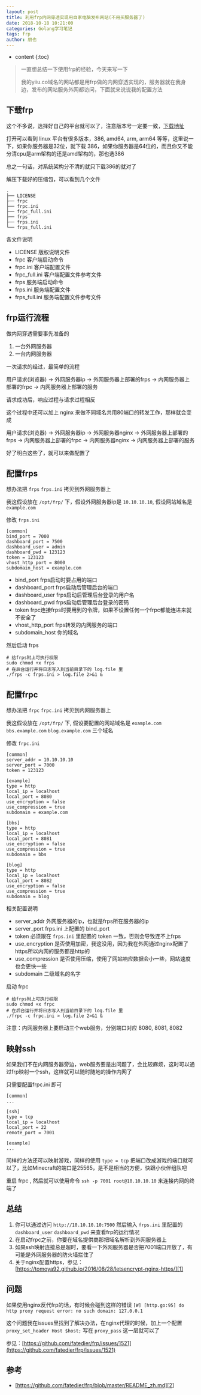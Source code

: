 ```yaml
---
layout: post
title: 利用frp内网穿透实现用自家电脑发布网站(不用买服务器了)
date: 2018-10-18 10:21:00
categories: Golang学习笔记
tags: frp
author: 朋也
---
```


* content
{:toc}

> 一直想总结一下使用frp的经验，今天来写一下
>
> 我的yiiu.co域名的网站都是用frp做的内网穿透实现的，服务器就在我身边，发布的网站服务外网都访问，下面就来说说我的配置方法

## 下载frp

这个不多说，选择好自己的平台就可以了，注意版本号一定要一致，[下载地址](https://github.com/fatedier/frp/releases)

打开可以看到 linux 平台有很多版本，386, amd64, arm, arm64 等等，这里说一下，如果你服务器是32位，就下载 386，如果你服务器是64位的，而且你又不能分清cpu是arm架构的还是amd架构的，那也选386

总之一句话，对系统架构分不清的就只下载386的就对了





解压下载好的压缩包，可以看到几个文件

```
.
├── LICENSE
├── frpc
├── frpc.ini
├── frpc_full.ini
├── frps
├── frps.ini
└── frps_full.ini
```

各文件说明

- LICENSE 版权说明文件
- frpc 客户端启动命令
- frpc.ini 客户端配置文件
- frpc_full.ini 客户端配置文件参考文件
- frps 服务端启动命令
- frps.ini 服务端配置文件
- frps_full.ini 服务端配置文件参考文件

## frp运行流程

做内网穿透需要事先准备的

1. 一台外网服务器
2. 一台内网服务器

一次请求的经过，最简单的流程

用户请求(浏览器) -> 外网服务器ip -> 外网服务器上部署的frps -> 内网服务器上部署的frpc -> 内网服务器上部署的服务

请求成功后，响应过程与请求过程相反

这个过程中还可以加上 nginx 来做不同域名共用80端口的转发工作，那样就会变成

用户请求(浏览器) -> 外网服务器ip -> 外网服务器nginx -> 外网服务器上部署的frps -> 内网服务器上部署的frpc -> 内网服务器nginx -> 内网服务器上部署的服务

好了明白这些了，就可以来做配置了

## 配置frps

想办法把 `frps` `frps.ini` 拷贝到外网服务器上

我这假设放在 `/opt/frp/` 下，假设外网服务器ip是 `10.10.10.10`, 假设网站域名是 `example.com`

修改 `frps.ini`

```
[common]
bind_port = 7000
dashboard_port = 7500
dashboard_user = admin
dashboard_pwd = 123123
token = 123123
vhost_http_port = 8000
subdomain_host = example.com
```

- bind_port frps启动时要占用的端口
- dashboard_port frps启动后管理后台的端口
- dashboard_user frps启动后管理后台登录的用户名
- dashboard_pwd frps启动后管理后台登录的密码
- token frpc连接frps时要用到的令牌，如果不设置任何一个frpc都能连进来就不安全了
- vhost_http_port frps转发的内网服务的端口
- subdomain_host 你的域名

然后启动 frps

```
# 给frps附上可执行权限
sudo chmod +x frps
# 在后台运行并将日志写入到当前目录下的 log.file 里
./frps -c frps.ini > log.file 2>&1 &
```

## 配置frpc

想办法把 `frpc` `frpc.ini` 拷贝到内网服务器上

我这假设放在 `/opt/frp/` 下, 假设要配置的网站域名是 `example.com` `bbs.example.com` `blog.example.com` 三个域名

修改 `frpc.ini`

```
[common]
server_addr = 10.10.10.10
server_port = 7000
token = 123123

[example]
type = http
local_ip = localhost
local_port = 8080
use_encryption = false
use_compression = true
subdomain = example.com

[bbs]
type = http
local_ip = localhost
local_port = 8081
use_encryption = false
use_compression = true
subdomain = bbs

[blog]
type = http
local_ip = localhost
local_port = 8082
use_encryption = false
use_compression = true
subdomain = blog
```

相关配置说明

- server_addr 外网服务器的ip，也就是frps所在服务器的ip
- server_port frps.ini 上配置的 bind_port
- token 必须跟在 `frps.ini` 里配置的 token 一致，否则会导致连不上frps
- use_encryption 是否使用加密，我这没用，因为我在外网通过nginx配置了https所以内网的服务都是http的
- use_compression 是否使用压缩，使用了网站响应数据会小一些，网站速度也会更快一些
- subdomain 二级域名的名字

启动 frpc

```
# 给frps附上可执行权限
sudo chmod +x frpc
# 在后台运行并将日志写入到当前目录下的 log.file 里
./frpc -c frpc.ini > log.file 2>&1 &
```

注意：内网服务器上要启动三个web服务，分别端口对应 8080, 8081, 8082

## 映射ssh

如果我们不在内网服务器旁边，web服务要是出问题了，会比较麻烦，这时可以通过frp映射一个ssh，这样就可以随时随地的操作内网了

只需要配置frpc.ini 即可

```
[common]
...

[ssh]
type = tcp
local_ip = localhost
local_port = 22
remote_port = 7001

[example]
...
```

同样的方法还可以映射游戏，同样的使用 `type = tcp` 把端口改成游戏的端口就可以了，比如Minecraft的端口是25565，是不是相当的方便，快跟小伙伴组队吧

重启 frpc , 然后就可以使用命令 `ssh -p 7001 root@10.10.10.10` 来连接内网的终端了

## 总结

1. 你可以通过访问 `http://10.10.10.10:7500` 然后输入 `frps.ini` 里配置的 `dashboard_user` `dashboard_pwd` 来查看frp的运行情况
2. 在启动frpc之前，你要在域名提供商那把域名解析到外网服务器上
3. 如果ssh映射连接总是超时，要看一下外网服务器是否把7001端口开放了，有可能是外网服务器的防火墙拦住了
4. 关于nginx配置https，参见：[https://tomoya92.github.io/2016/08/28/letsencrypt-nginx-https/][1]

## 问题

如果使用nginx反代frp的话，有时候会碰到这样的错误 `[W] [http.go:95] do http proxy request error: no such domain: 127.0.0.1` 

这个问题我在issues里找到了解决办法，在nginx代理的时候，加上一个配置 `proxy_set_header Host $host;` 写在 `proxy_pass` 这一层就可以了

参见：[https://github.com/fatedier/frp/issues/1521](https://github.com/fatedier/frp/issues/1521)

## 参考

- [https://github.com/fatedier/frp/blob/master/README_zh.md][2]

[1]: https://tomoya92.github.io/2016/08/28/letsencrypt-nginx-https/
[2]: https://github.com/fatedier/frp/blob/master/README_zh.md
